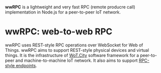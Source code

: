 **wwRPC** is a lightweight and very fast RPC (remote producre call) implementation in Node.js for a peer-to-peer IoT network.

# wwRPC: web-to-web RPC

wwRPC uses REST-style RPC operations over WebSocket for Web of Things. wwRPC aims to support REST-style physical devices and virtual things. It is the infrastructure of [WoT.City](https://wotcity.com) software framework for a peer-to-peer and machine-to-machine IoT network. It also aims to support [RPC-style endpoints](https://github.com/DevifyPlatform/devify-server/tree/master/templates/201-web-of-things-dashboard).
